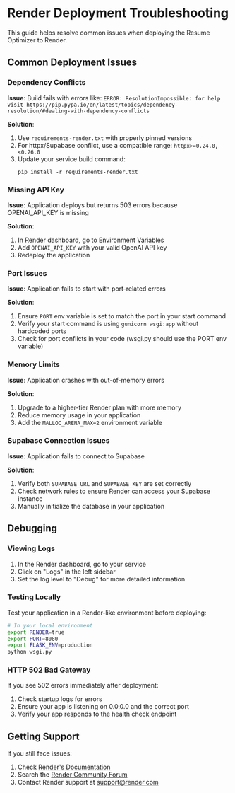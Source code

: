 # Render Deployment Troubleshooting

This guide helps resolve common issues when deploying the Resume Optimizer to Render.

## Common Deployment Issues

### Dependency Conflicts

**Issue**: Build fails with errors like: `ERROR: ResolutionImpossible: for help visit https://pip.pypa.io/en/latest/topics/dependency-resolution/#dealing-with-dependency-conflicts`

**Solution**:
1. Use `requirements-render.txt` with properly pinned versions
2. For httpx/Supabase conflict, use a compatible range: `httpx>=0.24.0,<0.26.0`
3. Update your service build command:
   ```
   pip install -r requirements-render.txt
   ```

### Missing API Key

**Issue**: Application deploys but returns 503 errors because OPENAI_API_KEY is missing

**Solution**:
1. In Render dashboard, go to Environment Variables
2. Add `OPENAI_API_KEY` with your valid OpenAI API key
3. Redeploy the application

### Port Issues

**Issue**: Application fails to start with port-related errors

**Solution**:
1. Ensure `PORT` env variable is set to match the port in your start command
2. Verify your start command is using `gunicorn wsgi:app` without hardcoded ports
3. Check for port conflicts in your code (wsgi.py should use the PORT env variable)

### Memory Limits

**Issue**: Application crashes with out-of-memory errors

**Solution**:
1. Upgrade to a higher-tier Render plan with more memory
2. Reduce memory usage in your application
3. Add the `MALLOC_ARENA_MAX=2` environment variable

### Supabase Connection Issues

**Issue**: Application fails to connect to Supabase

**Solution**:
1. Verify both `SUPABASE_URL` and `SUPABASE_KEY` are set correctly
2. Check network rules to ensure Render can access your Supabase instance
3. Manually initialize the database in your application

## Debugging

### Viewing Logs

1. In the Render dashboard, go to your service
2. Click on "Logs" in the left sidebar
3. Set the log level to "Debug" for more detailed information

### Testing Locally

Test your application in a Render-like environment before deploying:

```bash
# In your local environment
export RENDER=true
export PORT=8080
export FLASK_ENV=production
python wsgi.py
```

### HTTP 502 Bad Gateway

If you see 502 errors immediately after deployment:

1. Check startup logs for errors
2. Ensure your app is listening on 0.0.0.0 and the correct port
3. Verify your app responds to the health check endpoint

## Getting Support

If you still face issues:

1. Check [Render's Documentation](https://render.com/docs)
2. Search the [Render Community Forum](https://community.render.com/)
3. Contact Render support at [support@render.com](mailto:support@render.com) 